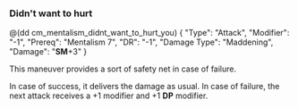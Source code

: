 ### Didn't want to hurt

@(dd cm_mentalism_didnt_want_to_hurt_you)
{ "Type": "Attack",
	"Modifier": "-1",
	"Prereq": "Mentalism 7",
	"DR": "-1",
	"Damage Type": "Maddening",
	"Damage": "__SM__+3"
}

This maneuver provides a sort of safety net in case of failure.

In case of success, it delivers the damage as usual. In case of failure,
the next attack receives a +1 modifier and +1 **DP** modifier.

